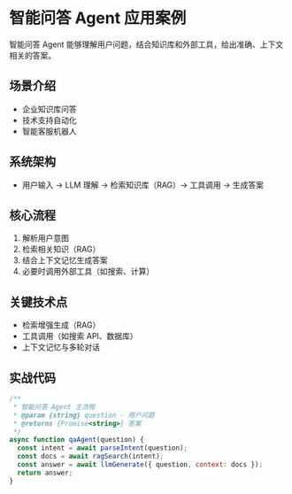 # 智能问答 Agent 应用案例

智能问答 Agent 能够理解用户问题，结合知识库和外部工具，给出准确、上下文相关的答案。

## 场景介绍
- 企业知识库问答
- 技术支持自动化
- 智能客服机器人

## 系统架构
- 用户输入 → LLM 理解 → 检索知识库（RAG）→ 工具调用 → 生成答案

## 核心流程
1. 解析用户意图
2. 检索相关知识（RAG）
3. 结合上下文记忆生成答案
4. 必要时调用外部工具（如搜索、计算）

## 关键技术点
- 检索增强生成（RAG）
- 工具调用（如搜索 API、数据库）
- 上下文记忆与多轮对话

## 实战代码
```js
/**
 * 智能问答 Agent 主流程
 * @param {string} question - 用户问题
 * @returns {Promise<string>} 答案
 */
async function qaAgent(question) {
  const intent = await parseIntent(question);
  const docs = await ragSearch(intent);
  const answer = await llmGenerate({ question, context: docs });
  return answer;
}
``` 